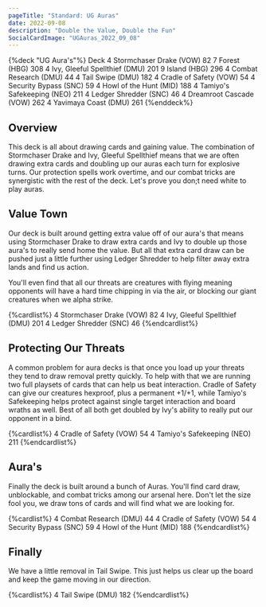 ```yaml
---
pageTitle: "Standard: UG Auras"
date: 2022-09-08
description: "Double the Value, Double the Fun"
SocialCardImage: "UGAuras_2022_09_08"
---
```


{%deck "UG Aura's"%}
Deck
4 Stormchaser Drake (VOW) 82
7 Forest (HBG) 308
4 Ivy, Gleeful Spellthief (DMU) 201
9 Island (HBG) 296
4 Combat Research (DMU) 44
4 Tail Swipe (DMU) 182
4 Cradle of Safety (VOW) 54
4 Security Bypass (SNC) 59
4 Howl of the Hunt (MID) 188
4 Tamiyo's Safekeeping (NEO) 211
4 Ledger Shredder (SNC) 46
4 Dreamroot Cascade (VOW) 262
4 Yavimaya Coast (DMU) 261
{%enddeck%}

## Overview

This deck is all about drawing cards and gaining value. The combination of Stormchaser Drake and Ivy, Gleeful Spellthief means that we are often drawing extra cards and doubling up our auras each turn for explosive turns. Our protection spells work overtime, and our combat tricks are synergistic with the rest of the deck. Let's prove you don;t need white to play auras. 

## Value Town

Our deck is built around getting extra value off of our aura's that means using Stormchaser Drake to draw extra cards and Ivy to double up those aura's to really send home the value. But all that extra card draw can be pushed just a little further using Ledger Shredder to help filter away extra lands and find us action. 

You'll even find that all our threats are creatures with flying meaning opponents will have a hard time chipping in via the air, or blocking our giant creatures when we alpha strike. 

{%cardlist%}
4 Stormchaser Drake (VOW) 82
4 Ivy, Gleeful Spellthief (DMU) 201
4 Ledger Shredder (SNC) 46
{%endcardlist%}

## Protecting Our Threats

A common problem for aura decks is that once you load up your threats they tend to draw removal pretty quickly. To help with that we are running two full playsets of cards that can help us beat interaction. Cradle of Safety can give our creatures hexproof, plus a permanent +1/+1, while Tamiyo's Safekeeping helps protect against single target interaction and board wraths as well. Best of all both get doubled by Ivy's ability to really put our opponent in a bind. 

{%cardlist%}
4 Cradle of Safety (VOW) 54
4 Tamiyo's Safekeeping (NEO) 211
{%endcardlist%}

## Aura's

Finally the deck is built around a bunch of Auras. You'll find card draw, unblockable, and combat tricks among our arsenal here. Don't let the size fool you, we draw tons of cards and will find what we are looking for. 

{%cardlist%}
4 Combat Research (DMU) 44
4 Cradle of Safety (VOW) 54
4 Security Bypass (SNC) 59
4 Howl of the Hunt (MID) 188
{%endcardlist%}

## Finally

We have a little removal in Tail Swipe. This just helps us clear up the board and keep the game moving in our direction. 

{%cardlist%}
4 Tail Swipe (DMU) 182
{%endcardlist%}